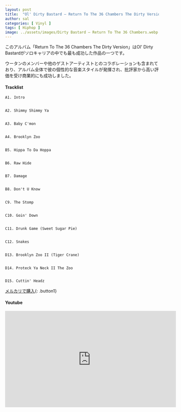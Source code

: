 ```yaml
---
layout: post
title:  "Ol' Dirty Bastard – Return To The 36 Chambers The Dirty Version"
author: sal
categories: [ Vinyl ]
tags: [ Hiphop ]
image: ../assets/images/Dirty Bastard – Return To The 36 Chambers.webp
---
```


このアルバム「Return To The 36 Chambers The Dirty Version」はOl' Dirty Bastardがソロキャリアの中でも最も成功した作品の一つです。

ウータンのメンバーや他のゲストアーティストとのコラボレーションも含まれており、アルバム全体で彼の個性的な音楽スタイルが発揮され、批評家から高い評価を受け商業的にも成功しました。

#### Tracklist
```md
A1. Intro


A2. Shimmy Shimmy Ya


A3. Baby C'mon


A4. Brooklyn Zoo


B5. Hippa To Da Hoppa


B6. Raw Hide


B7. Damage


B8. Don't U Know


C9. The Stomp


C10. Goin' Down


C11. Drunk Game (Sweet Sugar Pie)


C12. Snakes


D13. Brooklyn Zoo II (Tiger Crane)


D14. Proteck Ya Neck II The Zoo


D15. Cuttin' Headz
```

[メルカリで購入](https://jp.mercari.com/item/m90374147615?afid=6142608987){: .button1}

#### Youtube
<iframe width="560" height="315" src="https://www.youtube.com/embed/h2zgB93KANE?si=KUPGwKXO9fXWBJfM" title="YouTube video player" frameborder="0" allow="accelerometer; autoplay; clipboard-write; encrypted-media; gyroscope; picture-in-picture; web-share" referrerpolicy="strict-origin-when-cross-origin" allowfullscreen></iframe>